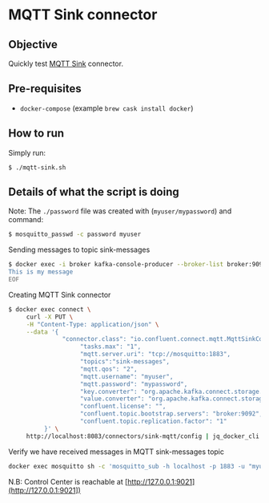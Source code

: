 # MQTT Sink connector

## Objective

Quickly test [MQTT Sink](https://docs.confluent.io/current/connect/kafka-connect-mqtt/mqtt-sink-connector/mqtt_sink_connector_quickstart.html#example-configure-mqtt-sink-connector-for-eclipse-mosquitto-broker) connector.

## Pre-requisites

* `docker-compose` (example `brew cask install docker`)

## How to run

Simply run:

```
$ ./mqtt-sink.sh
```

## Details of what the script is doing

Note: The `./password` file was created with (`myuser/mypassword`) and command:

```bash
$ mosquitto_passwd -c password myuser
```

Sending messages to topic sink-messages

```bash
$ docker exec -i broker kafka-console-producer --broker-list broker:9092 --topic sink-messages << EOF
This is my message
EOF
```

Creating MQTT Sink connector

```bash
$ docker exec connect \
     curl -X PUT \
     -H "Content-Type: application/json" \
     --data '{
               "connector.class": "io.confluent.connect.mqtt.MqttSinkConnector",
                    "tasks.max": "1",
                    "mqtt.server.uri": "tcp://mosquitto:1883",
                    "topics":"sink-messages",
                    "mqtt.qos": "2",
                    "mqtt.username": "myuser",
                    "mqtt.password": "mypassword",
                    "key.converter": "org.apache.kafka.connect.storage.StringConverter",
                    "value.converter": "org.apache.kafka.connect.storage.StringConverter",
                    "confluent.license": "",
                    "confluent.topic.bootstrap.servers": "broker:9092",
                    "confluent.topic.replication.factor": "1"
          }' \
     http://localhost:8083/connectors/sink-mqtt/config | jq_docker_cli .
```

Verify we have received messages in MQTT sink-messages topic

```bash
docker exec mosquitto sh -c 'mosquitto_sub -h localhost -p 1883 -u "myuser" -P "mypassword" -t "sink-messages" -C 1'
```

N.B: Control Center is reachable at [http://127.0.0.1:9021](http://127.0.0.1:9021])
